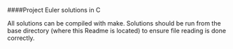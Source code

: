 ####Project Euler solutions in C

All solutions can be compiled with make. Solutions should be run from
the base directory (where this Readme is located) to ensure file reading
is done correctly.

